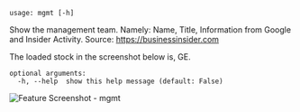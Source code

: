 ```text
usage: mgmt [-h]
```

Show the management team. Namely: Name, Title, Information from Google and Insider Activity. Source: https://businessinsider.com

The loaded stock in the screenshot below is, GE.

```
optional arguments:
  -h, --help  show this help message (default: False)
```
<img size="1400" alt="Feature Screenshot - mgmt" src="https://user-images.githubusercontent.com/85772166/141400234-8f2a2175-2ad8-4cd1-9633-a343e611b43e.png">

